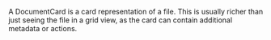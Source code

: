 A DocumentCard is a card representation of a file. This is usually richer than just seeing the file in a grid view, as the card can contain additional metadata or actions.
